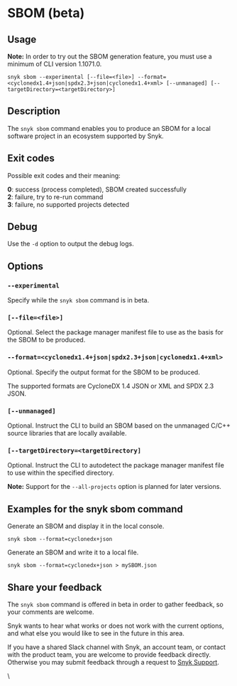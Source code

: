 # SBOM (beta)

## Usage

**Note:** In order to try out the SBOM generation feature, you must use a minimum of CLI version 1.1071.0.

`snyk sbom --experimental [--file=<file>] --format=<cyclonedx1.4+json|spdx2.3+json|cyclonedx1.4+xml> [--unmanaged] [--targetDirectory=<targetDirectory>]`

## Description

The `snyk sbom` command enables you to produce an SBOM for a local software project in an ecosystem supported by Snyk.

## Exit codes

Possible exit codes and their meaning:

**0**: success (process completed), SBOM created successfully\
**2**: failure, try to re-run command\
**3**: failure, no supported projects detected

## Debug

Use the `-d` option to output the debug logs.

## Options

### `--experimental`

Specify while the `snyk sbom` command is in beta.

### `[--file=<file>]`

Optional. Select the package manager manifest file to use as the basis for the SBOM to be produced.

### `--format=<cyclonedx1.4+json|spdx2.3+json|cyclonedx1.4+xml>`

Optional. Specify the output format for the SBOM to be produced.

The supported formats are CycloneDX 1.4 JSON or XML and SPDX 2.3 JSON.

### `[--unmanaged]`

Optional. Instruct the CLI to build an SBOM based on the unmanaged C/C++ source libraries that are locally available.

### `[--targetDirectory=<targetDirectory]`

Optional. Instruct the CLI to autodetect the package manager manifest file to use within the specified directory.

**Note:** Support for the `--all-projects` option is planned for later versions.

## Examples for the snyk sbom command

Generate an SBOM and display it in the local console.

`snyk sbom --format=cyclonedx+json`

Generate an SBOM and write it to a local file.

`snyk sbom --format=cyclonedx+json > mySBOM.json`

## Share your feedback

The `snyk sbom` command is offered in beta in order to gather feedback, so your comments are welcome.

Snyk wants to hear what works or does not work with the current options, and what else you would like to see in the future in this area.

If you have a shared Slack channel with Snyk, an account team, or contact with the product team, you are welcome to provide feedback directly. Otherwise you may submit feedback through a request to [Snyk Support](https://support.snyk.io/hc/en-us/requests/new).

\\
